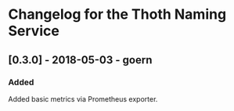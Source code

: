 # Changelog for the Thoth Naming Service


## [0.3.0] - 2018-05-03 - goern

### Added

Added basic metrics via Prometheus exporter.